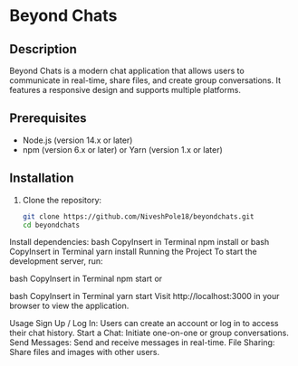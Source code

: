 # Beyond Chats

## Description
Beyond Chats is a modern chat application that allows users to communicate in real-time, share files, and create group conversations. It features a responsive design and supports multiple platforms.

## Prerequisites
- Node.js (version 14.x or later)
- npm (version 6.x or later) or Yarn (version 1.x or later)

## Installation

1. Clone the repository:
   ```bash
   git clone https://github.com/NiveshPole18/beyondchats.git
   cd beyondchats
Install dependencies:
bash
CopyInsert in Terminal
npm install
or
bash
CopyInsert in Terminal
yarn install
Running the Project
To start the development server, run:

bash
CopyInsert in Terminal
npm start
or

bash
CopyInsert in Terminal
yarn start
Visit http://localhost:3000 in your browser to view the application.

Usage
Sign Up / Log In: Users can create an account or log in to access their chat history.
Start a Chat: Initiate one-on-one or group conversations.
Send Messages: Send and receive messages in real-time.
File Sharing: Share files and images with other users.
